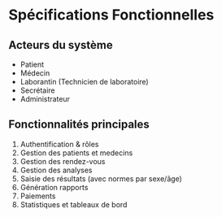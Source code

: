 # Spécifications Fonctionnelles

## Acteurs du système
- Patient
- Médecin
- Laborantin (Technicien de laboratoire)
- Secrétaire
- Administrateur

## Fonctionnalités principales
1. Authentification & rôles
2. Gestion des patients et medecins
3. Gestion des rendez-vous
4. Gestion des analyses
5. Saisie des résultats (avec normes par sexe/âge)
6. Génération rapports 
7. Paiements
8. Statistiques et tableaux de bord
